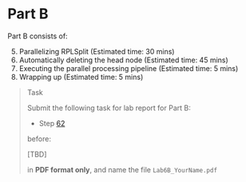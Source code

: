 # Part B

Part B consists of:

<ol start="5">
  <li> Parallelizing RPLSplit (Estimated time: 30 mins)
  <li> Automatically deleting the head node (Estimated time: 45 mins)
  <li> Executing the parallel processing pipeline (Estimated time: 5 mins)
  <li> Wrapping up (Estimated time: 5 mins)
</ol>

> <p class="task"> Task
>
> Submit the following task for lab report for Part B: 
> - Step [62](8.md#62)
> 
> before:
>
> <p class="warn"> [TBD]
>
> in **PDF format only**, and name the file `Lab6B_YourName.pdf`

